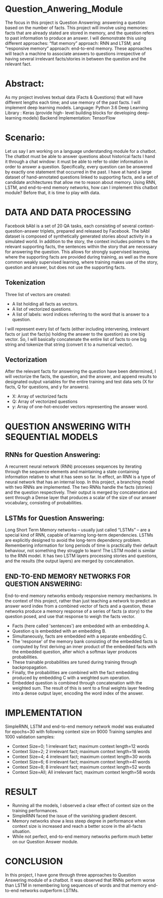 # Question_Anwering_Module

The focus in this project is Question Answering: answering a question based on the number of facts. This project will involve using memories: facts that are already stated are stored in memory, and the question refers to past information to produce an answer. I will demonstrate this using different approaches: “flat memory” approach: RNN and LTSM; and “responsive memory” approach: end-to-end memory. 
These approaches will teach a machine to associate answers to questions irrespective of having several irrelevant facts/stories in between the question and the relevant fact. 

# Abstract:
As my project involves textual data (Facts & Questions) that will have different lengths each time; and use memory of the past facts. I will implement deep learning models.
Language: Python 3.6
Deep Learning Library : Keras (provide high- level building blocks for developing deep-learning models)
Backend Implementation: TensorFlow

# Scenario:

Let us say I am working on a language understanding module for a chatbot. The chatbot must be able to answer questions about historical 
facts I hand it through a chat window: it must be able to refer to older information in order to answer a question. Specifically, every 
question can be answered by exactly one statement that occurred in the past. I have at hand a large dataset of hand-annotated questions 
linked to supporting facts, and a set of candidate architectures that allow me to reason about memory. Using RNN, LSTM, and end-to-end 
memory networks, how can I implement this chatbot module? Before that, it is time to play with data.

# DATA AND DATA PROCESSING

Facebook bAbI is a set of 20 QA tasks, each consisting of several context-question-answer triplets, prepared and released by Facebook. 
The bAbI dataset is composed of synthetically generated stories about activity in a simulated world. In addition to the story, the context
includes pointers to the relevant supporting facts, the sentences within the story that are necessary for answering the question. This 
allows for strongly supervised learning, where the supporting facts are provided during training, as well as the more common weakly 
supervised learning, where training makes use of the story, question and answer, but does not use the supporting facts.

## Tokenization

Three list of vectors are created:
* A list holding all facts as vectors.
* A list of vectorized questions.
* A list of labels: word indices referring to the word that is answer to a question.

I will represent every list of facts (either including intervening, irrelevant facts or just the fact(s) holding the answer to the 
question) as one big vector. So, I will basically concatenate the entire list of facts to one big string and tokenize that string 
(convert it to a numerical vector). 

## Vectorization

After the relevant facts for answering the question have been determined, I will vectorize the facts, the question, and the answer, 
and append results to designated output variables for the entire training and test data sets (X for facts, Q for questions, and y for
answers). 
* X: Array of vectorized facts
*	Q: Array of vectorized questions
*	y: Array of one-hot-encoder vectors representing the answer word.

# QUESTION ANSWERING WITH SEQUENTIAL MODELS

## RNNs for Question Answering:
A recurrent neural network (RNN) processes sequences by iterating through the sequence elements and maintaining a state containing 
information relative to what it has seen so far. In effect, an RNN is a type of neural network that has an internal loop.
In this project, a branching model with two RNNs are implemented. The two RNNs handle the facts (stories) and the question respectively.
Their output is merged by concatenation and sent through a Dense layer that produces a scalar of the size of our answer vocabulary, 
consisting of probabilities. 

## LSTMs for Question Answering:
Long Short Term Memory networks – usually just called “LSTMs” – are a special kind of RNN, capable of learning long-term dependencies. 
LSTMs are explicitly designed to avoid the long-term dependency problem. Remembering information for long periods of time is practically
their default behaviour, not something they struggle to learn!
The LSTM model is similar to the RNN model. It has two LSTM layers processing stories and questions, and the results (the output layers)
are merged by concatenation.

 ## END-TO-END MEMORY NETWORKS FOR QUESTION ANSWERING:
 End-to-end memory networks embody responsive memory mechanisms. In the context of this project, rather than just teaching a network 
 to predict an answer word index from a combined vector of facts and a question, these networks produce a memory response of a series 
 of facts (a story) to the question posed, and use that response to weigh the facts vector.
 
* Facts (here called 'sentences') are embedded with an embedding A.
* Question q is embedded with an embedding B. 
*	Simultaneously, facts are embedded with a separate embedding C. 
*	The 'response' of the memory bank consisting of the embedded facts is computed by first deriving an inner product of the embedded 
facts with the embedded question, after which a softmax layer produces probabilities.
*	These trainable probabilities are tuned during training through backpropagation. 
*	Finally, the probabilities are combined with the fact embedding produced by embedding C with a weighted sum operation. 
*	Embedded question is combined through concatenation with the weighted sum. The result of this is sent to a final weights layer feeding
into a dense output layer, encoding the word index of the answer.

# IMPLEMENTATION
SimpleRNN, LSTM and end-to-end memory network model was evaluated for epochs=30 with following context size on 9000 Training samples and
1000 validation samples:

* Context Size=0; 1 irrelevant fact; maximum context length=12 words
*	Context Size=2; 2 irrelevant fact; maximum context length=18 words
*	Context Size=4; 4 irrelevant fact; maximum context length=30 words
*	Context Size=6; 6 irrelevant fact; maximum context length=41 words
*	Context Size=8; 8 irrelevant fact; maximum context length=52 words
*	Context Size=All; All irrelevant fact; maximum context length=58 words

# RESULT
*	Running all the models, I observed a clear effect of context size on the training performances.
*	SimpleRNN faced the issue of the vanishing gradient descent.
*	Memory networks show a less steep degree in performance when context size is increased and reach a better score in the all-facts 
situation.
*	While not perfect, end-to-end memory networks perform much better on our Question Answer module.

# CONCLUSION
In this project, I have gone through three approaches to Question Answering module of a chatbot. It was observed that RNNs perform 
worse than LSTM in remembering long sequences of words and that memory end-to-end networks outperform LSTMs.

